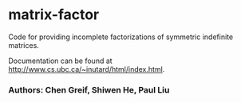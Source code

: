matrix-factor
=============

Code for providing incomplete factorizations of symmetric indefinite matrices.

Documentation can be found at <a href="http://www.cs.ubc.ca/~inutard/html/index.html">http://www.cs.ubc.ca/~inutard/html/index.html</a>.

### Authors: Chen Greif, Shiwen He, Paul Liu